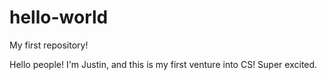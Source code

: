 # hello-world
My first repository!

Hello people! I'm Justin, and this is my first venture into CS! Super excited.
